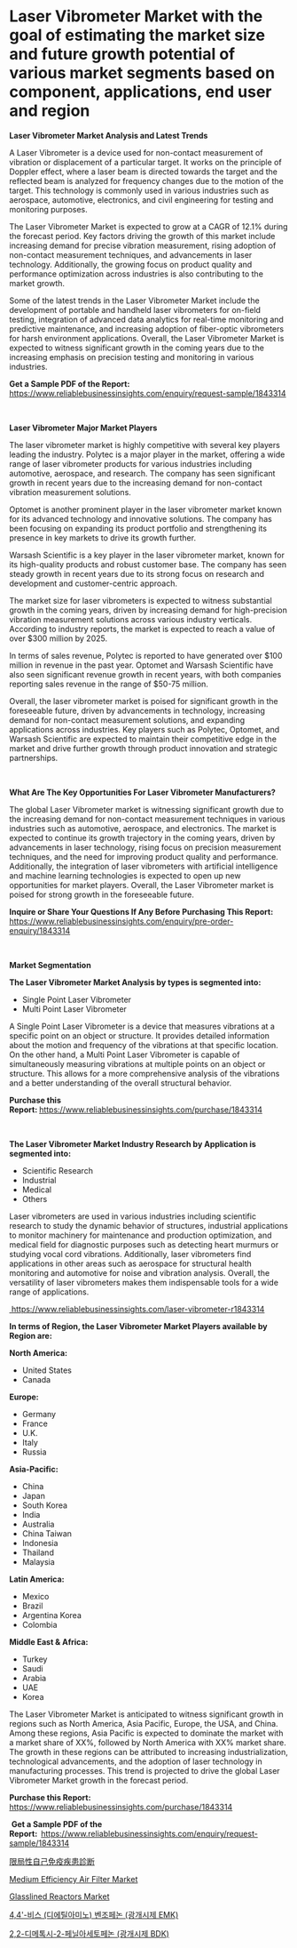 <p><h1>Laser Vibrometer Market with the goal of estimating the market size and future growth potential of various market segments based on component, applications, end user and region</h1></p><p><strong>Laser Vibrometer Market Analysis and Latest Trends</strong></p>
<p><p>A Laser Vibrometer is a device used for non-contact measurement of vibration or displacement of a particular target. It works on the principle of Doppler effect, where a laser beam is directed towards the target and the reflected beam is analyzed for frequency changes due to the motion of the target. This technology is commonly used in various industries such as aerospace, automotive, electronics, and civil engineering for testing and monitoring purposes.</p><p>The Laser Vibrometer Market is expected to grow at a CAGR of 12.1% during the forecast period. Key factors driving the growth of this market include increasing demand for precise vibration measurement, rising adoption of non-contact measurement techniques, and advancements in laser technology. Additionally, the growing focus on product quality and performance optimization across industries is also contributing to the market growth.</p><p>Some of the latest trends in the Laser Vibrometer Market include the development of portable and handheld laser vibrometers for on-field testing, integration of advanced data analytics for real-time monitoring and predictive maintenance, and increasing adoption of fiber-optic vibrometers for harsh environment applications. Overall, the Laser Vibrometer Market is expected to witness significant growth in the coming years due to the increasing emphasis on precision testing and monitoring in various industries.</p></p>
<p><strong>Get a Sample PDF of the Report:&nbsp;</strong> <a href="https://www.reliablebusinessinsights.com/enquiry/request-sample/1843314">https://www.reliablebusinessinsights.com/enquiry/request-sample/1843314</a></p>
<p>&nbsp;</p>
<p><strong>Laser Vibrometer Major Market Players</strong></p>
<p><p>The laser vibrometer market is highly competitive with several key players leading the industry. Polytec is a major player in the market, offering a wide range of laser vibrometer products for various industries including automotive, aerospace, and research. The company has seen significant growth in recent years due to the increasing demand for non-contact vibration measurement solutions.</p><p>Optomet is another prominent player in the laser vibrometer market known for its advanced technology and innovative solutions. The company has been focusing on expanding its product portfolio and strengthening its presence in key markets to drive its growth further.</p><p>Warsash Scientific is a key player in the laser vibrometer market, known for its high-quality products and robust customer base. The company has seen steady growth in recent years due to its strong focus on research and development and customer-centric approach.</p><p>The market size for laser vibrometers is expected to witness substantial growth in the coming years, driven by increasing demand for high-precision vibration measurement solutions across various industry verticals. According to industry reports, the market is expected to reach a value of over $300 million by 2025.</p><p>In terms of sales revenue, Polytec is reported to have generated over $100 million in revenue in the past year. Optomet and Warsash Scientific have also seen significant revenue growth in recent years, with both companies reporting sales revenue in the range of $50-75 million.</p><p>Overall, the laser vibrometer market is poised for significant growth in the foreseeable future, driven by advancements in technology, increasing demand for non-contact measurement solutions, and expanding applications across industries. Key players such as Polytec, Optomet, and Warsash Scientific are expected to maintain their competitive edge in the market and drive further growth through product innovation and strategic partnerships.</p></p>
<p>&nbsp;</p>
<p><strong>What Are The Key Opportunities For Laser Vibrometer Manufacturers?</strong></p>
<p><p>The global Laser Vibrometer market is witnessing significant growth due to the increasing demand for non-contact measurement techniques in various industries such as automotive, aerospace, and electronics. The market is expected to continue its growth trajectory in the coming years, driven by advancements in laser technology, rising focus on precision measurement techniques, and the need for improving product quality and performance. Additionally, the integration of laser vibrometers with artificial intelligence and machine learning technologies is expected to open up new opportunities for market players. Overall, the Laser Vibrometer market is poised for strong growth in the foreseeable future.</p></p>
<p><strong>Inquire or Share Your Questions If Any Before Purchasing This Report:</strong> <a href="https://www.reliablebusinessinsights.com/enquiry/pre-order-enquiry/1843314">https://www.reliablebusinessinsights.com/enquiry/pre-order-enquiry/1843314</a></p>
<p>&nbsp;</p>
<p><strong>Market Segmentation</strong></p>
<p><strong>The Laser Vibrometer Market Analysis by types is segmented into:</strong></p>
<p><ul><li>Single Point Laser Vibrometer</li><li>Multi Point Laser Vibrometer</li></ul></p>
<p><p>A Single Point Laser Vibrometer is a device that measures vibrations at a specific point on an object or structure. It provides detailed information about the motion and frequency of the vibrations at that specific location. On the other hand, a Multi Point Laser Vibrometer is capable of simultaneously measuring vibrations at multiple points on an object or structure. This allows for a more comprehensive analysis of the vibrations and a better understanding of the overall structural behavior.</p></p>
<p><strong>Purchase this Report:&nbsp;</strong><a href="https://www.reliablebusinessinsights.com/purchase/1843314">https://www.reliablebusinessinsights.com/purchase/1843314</a></p>
<p>&nbsp;</p>
<p><strong>The Laser Vibrometer Market Industry Research by Application is segmented into:</strong></p>
<p><ul><li>Scientific Research</li><li>Industrial</li><li>Medical</li><li>Others</li></ul></p>
<p><p>Laser vibrometers are used in various industries including scientific research to study the dynamic behavior of structures, industrial applications to monitor machinery for maintenance and production optimization, and medical field for diagnostic purposes such as detecting heart murmurs or studying vocal cord vibrations. Additionally, laser vibrometers find applications in other areas such as aerospace for structural health monitoring and automotive for noise and vibration analysis. Overall, the versatility of laser vibrometers makes them indispensable tools for a wide range of applications.</p></p>
<p><a href="https://www.reliablebusinessinsights.com/laser-vibrometer-r1843314">&nbsp;https://www.reliablebusinessinsights.com/laser-vibrometer-r1843314</a></p>
<p><strong>In terms of Region, the Laser Vibrometer Market Players available by Region are:</strong></p>
<p>
    <p> <strong> North America: </strong>
        <ul>
            <li>United States</li>
            <li>Canada</li>
        </ul>
        </p> 
    <p> <strong> Europe: </strong>
        <ul>
            <li>Germany</li>
            <li>France</li>
            <li>U.K.</li>
            <li>Italy</li>
            <li>Russia</li>
        </ul>
        </p> 
    <p> <strong> Asia-Pacific: </strong>
        <ul>
            <li>China</li>
            <li>Japan</li>
            <li>South Korea</li>
            <li>India</li>
            <li>Australia</li>
            <li>China Taiwan</li>
            <li>Indonesia</li>
            <li>Thailand</li>
            <li>Malaysia</li>
        </ul>
        </p> 
    <p> <strong> Latin America: </strong>
        <ul>
            <li>Mexico</li>
            <li>Brazil</li>
            <li>Argentina Korea</li>
            <li>Colombia</li>
        </ul>
        </p> 
    <p> <strong> Middle East & Africa: </strong>
        <ul>
            <li>Turkey</li>
            <li>Saudi</li>
            <li>Arabia</li>
            <li>UAE</li>
            <li>Korea</li>
        </ul>
    </p>
    </p>
<p><p>The Laser Vibrometer Market is anticipated to witness significant growth in regions such as North America, Asia Pacific, Europe, the USA, and China. Among these regions, Asia Pacific is expected to dominate the market with a market share of XX%, followed by North America with XX% market share. The growth in these regions can be attributed to increasing industrialization, technological advancements, and the adoption of laser technology in manufacturing processes. This trend is projected to drive the global Laser Vibrometer Market growth in the forecast period.</p></p>
<p><strong>Purchase this Report: </strong><a href="https://www.reliablebusinessinsights.com/purchase/1843314">https://www.reliablebusinessinsights.com/purchase/1843314</a></p>
<p>&nbsp;<strong>Get a Sample PDF of the Report:&nbsp;&nbsp;</strong><a href="https://www.reliablebusinessinsights.com/enquiry/request-sample/1843314">https://www.reliablebusinessinsights.com/enquiry/request-sample/1843314</a></p>
<p><strong></strong></p>
<p><p><a href="https://github.com/DanykaKilback/Market-Research-Report-List-1/blob/main/4434450160444.md">限局性自己免疫疾患診断</a></p><p><a href="https://github.com/changoleonlaverguenzanoexiste/Market-Research-Report-List-4/blob/main/medium-efficiency-air-filter-market.md">Medium Efficiency Air Filter Market</a></p><p><a href="https://github.com/dimitrishawkinswaynenp91rgz/Market-Research-Report-List-3/blob/main/glasslined-reactors-market.md">Glasslined Reactors Market</a></p><p><a href="https://github.com/rustymarie2024/Market-Research-Report-List-1/blob/main/3776701172481.md">4,4'-비스 (디에틸아미노) 벤조페논 (광개시제 EMK)</a></p><p><a href="https://github.com/giancarlo642004/Market-Research-Report-List-1/blob/main/2778051172480.md">2,2-디메톡시-2-페닐아세토페논 (광개시제 BDK)</a></p></p>
